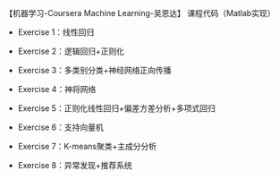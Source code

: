 【机器学习-Coursera Machine Learning-吴恩达】 课程代码（Matlab实现）  

  
  * Exercise 1：线性回归  
  
  * Exercise 2：逻辑回归+正则化  
  * Exercise 3：多类别分类+神经网络正向传播  
  * Exercise 4：神将网络  
  * Exercise 5：正则化线性回归+偏差方差分析+多项式回归  
  * Exercise 6：支持向量机  
  * Exercise 7：K-means聚类+主成分分析  
  * Exercise 8：异常发现+推荐系统